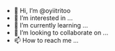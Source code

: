 - 👋 Hi, I’m @oyiitritoo
- 👀 I’m interested in ...
- 🌱 I’m currently learning ...
- 💞️ I’m looking to collaborate on ...
- 📫 How to reach me ...

<!---
oyiitritoo/oyiitritoo is a ✨ special ✨ repository because its `README.md` (this file) appears on your GitHub profile.
You can click the Preview link to take a look at your changes.
--->
